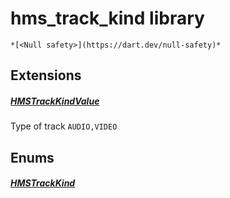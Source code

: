 


# hms_track_kind library






    *[<Null safety>](https://dart.dev/null-safety)*







## Extensions

##### [HMSTrackKindValue](../enum_hms_track_kind/HMSTrackKindValue.md)



Type of track <code>AUDIO,VIDEO</code> 






## Enums

##### [HMSTrackKind](../enum_hms_track_kind/HMSTrackKind-class.md)



 









